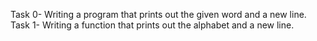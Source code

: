 Task 0- Writing a program that prints out the given word and a new line.
Task 1- Writing a function that prints out the alphabet and a new line.
